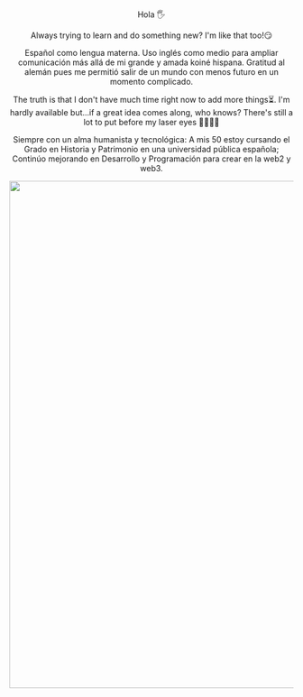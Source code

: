 
<p align="center">Hola 🖐️</p>   
  
<p align="center">Always trying to learn and do something new? I'm like that too!😏</p>

<p align="center">Español como lengua materna. Uso inglés como medio para ampliar comunicación más allá de mi grande y amada koiné hispana. Gratitud al alemán pues me permitió salir de un mundo con menos futuro en un momento complicado. </p>
  
<p align="center">The truth is that I don't have much time right now to add more things⏳. I'm hardly available but...if a great idea comes along, who knows?  There's still a lot to put before my laser eyes 👀🔥🙈😎 </p>  

<p align="center">Siempre con un alma humanista y tecnológica: A mis 50 estoy cursando el Grado en Historia y Patrimonio en una universidad pública española; Continúo mejorando en Desarrollo y Programación para crear en la web2 y web3.  
    
<p align="center"><img src="https://avatars.githubusercontent.com/u/117386916?v=4" width="900"></p>

